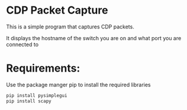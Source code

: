 # CDP Packet Capture
This is a simple program that captures CDP packets.

It displays the hostname of the switch you are on and what port you are connected to


# Requirements:
Use the package manger pip to install the required libraries

```bash
pip install pysimplegui
pip install scapy
```
